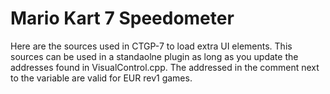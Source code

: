 # Mario Kart 7 Speedometer
Here are the sources used in CTGP-7 to load extra UI elements. This sources can be used in a standaolne plugin as long as you update the addresses found in VisualControl.cpp. The addressed in the comment next to the variable are valid for EUR rev1 games.
